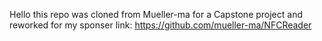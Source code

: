 Hello this repo was cloned from Mueller-ma for a Capstone project and reworked for my sponser
link: https://github.com/mueller-ma/NFCReader
